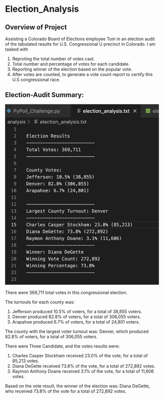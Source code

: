 # Election_Analysis

## Overview of Project
Assisting a Colorado Board of Elections employee Tom in an election audit of the tabulated results for U.S. Congressional U precinct in Colorado. I am tasked with
  1. Reproting the total number of votes cast.
  2. Total number and percentage of votes for each candidate.
  3. Reporting winner of the election based on the popular vote.
  4. After votes are counted, to generate a vote count report to certify this U.S congressional race.


## Election-Audit Summary:
![this is an image](https://github.com/Orangexinlan/Election_Analysis/blob/3f8617dd37ea845bb9c91d2279b2ed813e2ebe75/Resources/Election_Results.png)

There were 369,711 total votes in this congressional election. 

The turnouts for each county was:
  1. Jefferson produced 10.5% of voters, for a total of 38,855 voters.
  2. Denver produced 82.8% of voters, for a total of 306,055 voters.
  3. Arapahoe produced 6.7% of voters, for a total of 24,801 voters.
  
The county with the largest voter turnout was: Denver, which produced 82.8% of voters, for a total of 306,055 voters.

There were Three Candidate, and the votes results were:
  1. Charles Casper Stockham received 23.0% of the vote, for a total of 85,213 votes.
  2. Diana DeGette received 73.8% of the vote, for a total of 272,892 votes.
  3. Raymon Anthony Doane received 3.1% of the vote, for a total of 11,606 votes.
  
 Based on the vote result, the winner of the election was:
  Diana DeGette, who received 73.8% of the vote for a total of 272,892 votes.
 
